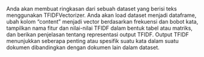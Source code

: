 Anda akan membuat ringkasan dari sebuah dataset yang berisi teks menggunakan TFIDFVectorizer. Anda akan load dataset menjadi dataframe, ubah kolom “content” menjadi vector berdasarkan frekuensi dan bobot kata, tampilkan nama fitur dan nilai-nilai TFIDF dalam bentuk tabel atau matriks, dan berikan penjelasan tentang representasi output TFIDF. Output TFIDF menunjukkan seberapa penting atau spesifik suatu kata dalam suatu dokumen dibandingkan dengan dokumen lain dalam dataset.
